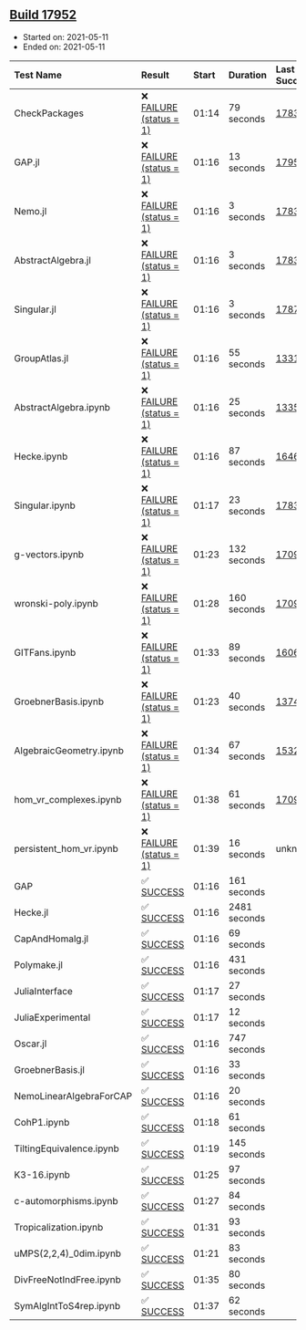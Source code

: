 ## [Build 17952](https://oscarci.mathematik.uni-kl.de/job/oscar/17952/)

* Started on: 2021-05-11
* Ended on: 2021-05-11

| Test Name    | Result | Start | Duration | Last Success | First Failure |
|:-------------|:-------|:------|:---------|:-------------|:--------------|
| CheckPackages | ❌ [FAILURE (status = 1)](https://oscarci.mathematik.uni-kl.de/job/oscar/17952/artifact/logs/build-17952/CheckPackages.log) | 01:14 | 79 seconds | [17832](https://oscarci.mathematik.uni-kl.de/job/oscar/17832/) | [17833](https://oscarci.mathematik.uni-kl.de/job/oscar/17833/) |
| GAP.jl | ❌ [FAILURE (status = 1)](https://oscarci.mathematik.uni-kl.de/job/oscar/17952/artifact/logs/build-17952/GAP.jl.log) | 01:16 | 13 seconds | [17951](https://oscarci.mathematik.uni-kl.de/job/oscar/17951/) | [17952](https://oscarci.mathematik.uni-kl.de/job/oscar/17952/) |
| Nemo.jl | ❌ [FAILURE (status = 1)](https://oscarci.mathematik.uni-kl.de/job/oscar/17952/artifact/logs/build-17952/Nemo.jl.log) | 01:16 | 3 seconds | [17835](https://oscarci.mathematik.uni-kl.de/job/oscar/17835/) | [17836](https://oscarci.mathematik.uni-kl.de/job/oscar/17836/) |
| AbstractAlgebra.jl | ❌ [FAILURE (status = 1)](https://oscarci.mathematik.uni-kl.de/job/oscar/17952/artifact/logs/build-17952/AbstractAlgebra.jl.log) | 01:16 | 3 seconds | [17831](https://oscarci.mathematik.uni-kl.de/job/oscar/17831/) | [17832](https://oscarci.mathematik.uni-kl.de/job/oscar/17832/) |
| Singular.jl | ❌ [FAILURE (status = 1)](https://oscarci.mathematik.uni-kl.de/job/oscar/17952/artifact/logs/build-17952/Singular.jl.log) | 01:16 | 3 seconds | [17871](https://oscarci.mathematik.uni-kl.de/job/oscar/17871/) | [17872](https://oscarci.mathematik.uni-kl.de/job/oscar/17872/) |
| GroupAtlas.jl | ❌ [FAILURE (status = 1)](https://oscarci.mathematik.uni-kl.de/job/oscar/17952/artifact/logs/build-17952/GroupAtlas.jl.log) | 01:16 | 55 seconds | [13311](https://oscarci.mathematik.uni-kl.de/job/oscar/13311/) | [13312](https://oscarci.mathematik.uni-kl.de/job/oscar/13312/) |
| AbstractAlgebra.ipynb | ❌ [FAILURE (status = 1)](https://oscarci.mathematik.uni-kl.de/job/oscar/17952/artifact/logs/build-17952/AbstractAlgebra.ipynb.log) | 01:16 | 25 seconds | [13355](https://oscarci.mathematik.uni-kl.de/job/oscar/13355/) | [13356](https://oscarci.mathematik.uni-kl.de/job/oscar/13356/) |
| Hecke.ipynb | ❌ [FAILURE (status = 1)](https://oscarci.mathematik.uni-kl.de/job/oscar/17952/artifact/logs/build-17952/Hecke.ipynb.log) | 01:16 | 87 seconds | [16463](https://oscarci.mathematik.uni-kl.de/job/oscar/16463/) | [16464](https://oscarci.mathematik.uni-kl.de/job/oscar/16464/) |
| Singular.ipynb | ❌ [FAILURE (status = 1)](https://oscarci.mathematik.uni-kl.de/job/oscar/17952/artifact/logs/build-17952/Singular.ipynb.log) | 01:17 | 23 seconds | [17835](https://oscarci.mathematik.uni-kl.de/job/oscar/17835/) | [17836](https://oscarci.mathematik.uni-kl.de/job/oscar/17836/) |
| g-vectors.ipynb | ❌ [FAILURE (status = 1)](https://oscarci.mathematik.uni-kl.de/job/oscar/17952/artifact/logs/build-17952/g-vectors.ipynb.log) | 01:23 | 132 seconds | [17099](https://oscarci.mathematik.uni-kl.de/job/oscar/17099/) | [17100](https://oscarci.mathematik.uni-kl.de/job/oscar/17100/) |
| wronski-poly.ipynb | ❌ [FAILURE (status = 1)](https://oscarci.mathematik.uni-kl.de/job/oscar/17952/artifact/logs/build-17952/wronski-poly.ipynb.log) | 01:28 | 160 seconds | [17098](https://oscarci.mathematik.uni-kl.de/job/oscar/17098/) | [17099](https://oscarci.mathematik.uni-kl.de/job/oscar/17099/) |
| GITFans.ipynb | ❌ [FAILURE (status = 1)](https://oscarci.mathematik.uni-kl.de/job/oscar/17952/artifact/logs/build-17952/GITFans.ipynb.log) | 01:33 | 89 seconds | [16068](https://oscarci.mathematik.uni-kl.de/job/oscar/16068/) | [16069](https://oscarci.mathematik.uni-kl.de/job/oscar/16069/) |
| GroebnerBasis.ipynb | ❌ [FAILURE (status = 1)](https://oscarci.mathematik.uni-kl.de/job/oscar/17952/artifact/logs/build-17952/GroebnerBasis.ipynb.log) | 01:23 | 40 seconds | [13748](https://oscarci.mathematik.uni-kl.de/job/oscar/13748/) | [13749](https://oscarci.mathematik.uni-kl.de/job/oscar/13749/) |
| AlgebraicGeometry.ipynb | ❌ [FAILURE (status = 1)](https://oscarci.mathematik.uni-kl.de/job/oscar/17952/artifact/logs/build-17952/AlgebraicGeometry.ipynb.log) | 01:34 | 67 seconds | [15322](https://oscarci.mathematik.uni-kl.de/job/oscar/15322/) | [15323](https://oscarci.mathematik.uni-kl.de/job/oscar/15323/) |
| hom_vr_complexes.ipynb | ❌ [FAILURE (status = 1)](https://oscarci.mathematik.uni-kl.de/job/oscar/17952/artifact/logs/build-17952/hom_vr_complexes.ipynb.log) | 01:38 | 61 seconds | [17099](https://oscarci.mathematik.uni-kl.de/job/oscar/17099/) | [17100](https://oscarci.mathematik.uni-kl.de/job/oscar/17100/) |
| persistent_hom_vr.ipynb | ❌ [FAILURE (status = 1)](https://oscarci.mathematik.uni-kl.de/job/oscar/17952/artifact/logs/build-17952/persistent_hom_vr.ipynb.log) | 01:39 | 16 seconds | unknown | unknown |
| GAP | ✅ [SUCCESS](https://oscarci.mathematik.uni-kl.de/job/oscar/17952/artifact/logs/build-17952/GAP.log) | 01:16 | 161 seconds |  |  |
| Hecke.jl | ✅ [SUCCESS](https://oscarci.mathematik.uni-kl.de/job/oscar/17952/artifact/logs/build-17952/Hecke.jl.log) | 01:16 | 2481 seconds |  |  |
| CapAndHomalg.jl | ✅ [SUCCESS](https://oscarci.mathematik.uni-kl.de/job/oscar/17952/artifact/logs/build-17952/CapAndHomalg.jl.log) | 01:16 | 69 seconds |  |  |
| Polymake.jl | ✅ [SUCCESS](https://oscarci.mathematik.uni-kl.de/job/oscar/17952/artifact/logs/build-17952/Polymake.jl.log) | 01:16 | 431 seconds |  |  |
| JuliaInterface | ✅ [SUCCESS](https://oscarci.mathematik.uni-kl.de/job/oscar/17952/artifact/logs/build-17952/JuliaInterface.log) | 01:17 | 27 seconds |  |  |
| JuliaExperimental | ✅ [SUCCESS](https://oscarci.mathematik.uni-kl.de/job/oscar/17952/artifact/logs/build-17952/JuliaExperimental.log) | 01:17 | 12 seconds |  |  |
| Oscar.jl | ✅ [SUCCESS](https://oscarci.mathematik.uni-kl.de/job/oscar/17952/artifact/logs/build-17952/Oscar.jl.log) | 01:16 | 747 seconds |  |  |
| GroebnerBasis.jl | ✅ [SUCCESS](https://oscarci.mathematik.uni-kl.de/job/oscar/17952/artifact/logs/build-17952/GroebnerBasis.jl.log) | 01:16 | 33 seconds |  |  |
| NemoLinearAlgebraForCAP | ✅ [SUCCESS](https://oscarci.mathematik.uni-kl.de/job/oscar/17952/artifact/logs/build-17952/NemoLinearAlgebraForCAP.log) | 01:16 | 20 seconds |  |  |
| CohP1.ipynb | ✅ [SUCCESS](https://oscarci.mathematik.uni-kl.de/job/oscar/17952/artifact/logs/build-17952/CohP1.ipynb.log) | 01:18 | 61 seconds |  |  |
| TiltingEquivalence.ipynb | ✅ [SUCCESS](https://oscarci.mathematik.uni-kl.de/job/oscar/17952/artifact/logs/build-17952/TiltingEquivalence.ipynb.log) | 01:19 | 145 seconds |  |  |
| K3-16.ipynb | ✅ [SUCCESS](https://oscarci.mathematik.uni-kl.de/job/oscar/17952/artifact/logs/build-17952/K3-16.ipynb.log) | 01:25 | 97 seconds |  |  |
| c-automorphisms.ipynb | ✅ [SUCCESS](https://oscarci.mathematik.uni-kl.de/job/oscar/17952/artifact/logs/build-17952/c-automorphisms.ipynb.log) | 01:27 | 84 seconds |  |  |
| Tropicalization.ipynb | ✅ [SUCCESS](https://oscarci.mathematik.uni-kl.de/job/oscar/17952/artifact/logs/build-17952/Tropicalization.ipynb.log) | 01:31 | 93 seconds |  |  |
| uMPS(2,2,4)_0dim.ipynb | ✅ [SUCCESS](https://oscarci.mathematik.uni-kl.de/job/oscar/17952/artifact/logs/build-17952/uMPS-2-2-4-_0dim.ipynb.log) | 01:21 | 83 seconds |  |  |
| DivFreeNotIndFree.ipynb | ✅ [SUCCESS](https://oscarci.mathematik.uni-kl.de/job/oscar/17952/artifact/logs/build-17952/DivFreeNotIndFree.ipynb.log) | 01:35 | 80 seconds |  |  |
| SymAlgIntToS4rep.ipynb | ✅ [SUCCESS](https://oscarci.mathematik.uni-kl.de/job/oscar/17952/artifact/logs/build-17952/SymAlgIntToS4rep.ipynb.log) | 01:37 | 62 seconds |  |  |
